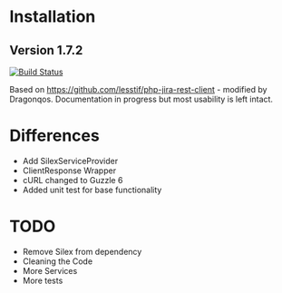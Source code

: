 # Installation
## Version 1.7.2

[![Build Status](https://travis-ci.org/Dragonqos/php-jira-rest-client.svg?branch=master)](https://travis-ci.org/Dragonqos/php-jira-rest-client)

Based on https://github.com/lesstif/php-jira-rest-client - modified by Dragonqos.
Documentation in progress but most usability is left intact.

# Differences
* Add SilexServiceProvider
* ClientResponse Wrapper
* cURL changed to Guzzle 6
* Added unit test for base functionality

# TODO
* Remove Silex from dependency
* Cleaning the Code
* More Services
* More tests
